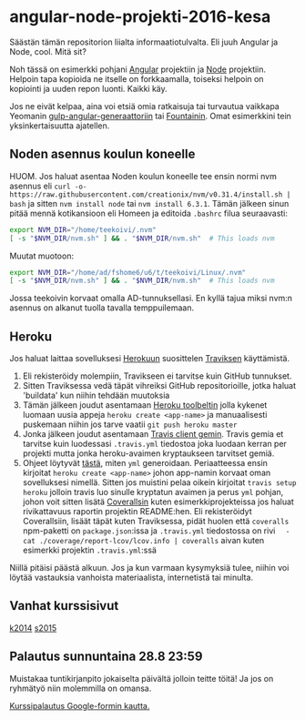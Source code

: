 # angular-node-projekti-2016-kesa

Säästän tämän repositorion liialta informaatiotulvalta. Eli juuh Angular ja Node, cool. Mitä sit?

Noh tässä on esimerkki pohjani [Angular](https://github.com/TeemuKoivisto/simple-angular-bootstrap) projektiin ja [Node](https://github.com/TeemuKoivisto/simple-node-bootstrap) projektiin. Helpoin tapa kopioida ne itselle on forkkaamalla, toiseksi helpoin on kopiointi ja uuden repon luonti. Kaikki käy.

Jos ne eivät kelpaa, aina voi etsiä omia ratkaisuja tai turvautua vaikkapa Yeomanin [gulp-angular-generaattoriin](https://github.com/Swiip/generator-gulp-angular) tai [Fountainin](https://github.com/FountainJS/generator-fountain-webapp). Omat esimerkkini tein yksinkertaisuutta ajatellen.

## Noden asennus koulun koneelle
HUOM. Jos haluat asentaa Noden koulun koneelle tee ensin normi nvm asennus eli ```curl -o- https://raw.githubusercontent.com/creationix/nvm/v0.31.4/install.sh | bash``` ja sitten ```nvm install node``` tai ```nvm install 6.3.1```. Tämän jälkeen sinun pitää mennä kotikansioon eli Homeen ja editoida ```.bashrc``` filua seuraavasti:
```bash
export NVM_DIR="/home/teekoivi/.nvm"
[ -s "$NVM_DIR/nvm.sh" ] && . "$NVM_DIR/nvm.sh"  # This loads nvm
```

Muutat muotoon:
```bash
export NVM_DIR="/home/ad/fshome6/u6/t/teekoivi/Linux/.nvm"
[ -s "$NVM_DIR/nvm.sh" ] && . "$NVM_DIR/nvm.sh"  # This loads nvm
```

Jossa teekoivin korvaat omalla AD-tunnuksellasi. En kyllä tajua miksi nvm:n asennus on alkanut tuolla tavalla temppuilemaan.

## Heroku
Jos haluat laittaa sovelluksesi [Herokuun](https://www.heroku.com/) suosittelen [Traviksen](https://travis-ci.org) käyttämistä.

1. Eli rekisteröidy molempiin, Travikseen ei tarvitse kuin GitHub tunnukset.
2. Sitten Traviksessa vedä täpät vihreiksi GitHub repositorioille, jotka haluat 'buildata' kun niihin tehdään muutoksia
3. Tämän jälkeen joudut asentamaan [Heroku toolbeltin](https://toolbelt.heroku.com/) jolla kykenet luomaan uusia appeja ```heroku create <app-name>``` ja manuaalisesti puskemaan niihin jos tarve vaatii ```git push heroku master```
4. Jonka jälkeen joudut asentamaan [Travis client gemin](https://github.com/travis-ci/travis.rb#readme). Travis gemia et tarvitse kuin luodessasi ```.travis.yml``` tiedostoa joka luodaan kerran per projekti mutta jonka heroku-avaimen kryptaukseen tarvitset gemiä.
5. Ohjeet löytyvät [tästä](https://docs.travis-ci.com/user/deployment/heroku), miten ```yml``` generoidaan. Periaatteessa ensin kirjoitat ```heroku create <app-name>``` johon app-namin korvaat oman sovelluksesi nimellä. Sitten jos muistini pelaa oikein kirjoitat ```travis setup heroku``` jolloin travis luo sinulle kryptatun avaimen ja perus ```yml``` pohjan, johon voit sitten lisätä [Coverallsin](https://coveralls.io/) kuten esimerkkiprojekteissa jos haluat rivikattavuus raportin projektin README:hen. Eli rekisteröidyt Coverallsiin, lisäät täpät kuten Traviksessa, pidät huolen että ```coveralls``` npm-paketti on ```package.json```:issa ja ```.travis.yml``` tiedostossa on rivi ```  - cat ./coverage/report-lcov/lcov.info | coveralls``` aivan kuten esimerkki projektin ```.travis.yml```:ssä

Niillä pitäisi päästä alkuun. Jos ja kun varmaan kysymyksiä tulee, niihin voi löytää vastauksia vanhoista materiaalista, internetistä tai minulta.

## Vanhat kurssisivut
[k2014](https://github.com/tuhoojabotti/AngularJS-ohjelmointiprojekti-k2014)
[s2015](https://github.com/Kaltsoon/AngularJS-ja-NodeJS-ohjelmointiprojekti-s2015)

## Palautus sunnuntaina 28.8 23:59

Muistakaa tuntikirjanpito jokaiselta päivältä jolloin teitte töitä! Ja jos on ryhmätyö niin molemmilla on omansa.

[Kurssipalautus Google-formin kautta.](https://docs.google.com/forms/u/0/d/e/1FAIpQLSfndBvApdQ4rBrUWSBvussd_ICep5n5ithcslduQ31VSj8Cog/viewform)
